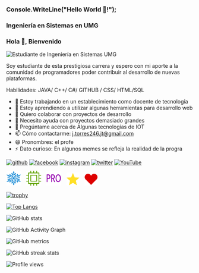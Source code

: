 ###  Console.WriteLine("Hello World 👋!"); 
###  Ingeniería en Sistemas en UMG

### Hola 👋, Bienvenido

![Estudiante de Ingeniería en Sistemas UMG](https://static.vecteezy.com/system/resources/thumbnails/000/344/684/small/27071.jpg)

Soy estudiante de esta prestigiosa carrera y espero con mi aporte a la comunidad de programadores poder contribuir al desarrollo de nuevas plataformas.

Habilidades: JAVA/ C++/ C#/ GITHUB / CSS/ HTML/SQL

- 🔭 Estoy trabajando en un establecimiento como docente de tecnología 
- 🌱 Estoy aprendiendo a utilizar algunas herramientas para desarrollo web 
- 👯 Quiero colaborar con proyectos de desarrollo 
- 🤔 Necesito ayuda con proyectos demasiado grandes 
- 💬 Pregúntame acerca de Algunas tecnologías de IOT 
- 📫 Cómo contactarme: j.torres246.jt@gmail.com 
- 😄 Pronombres: el profe  
- ⚡ Dato curioso: En algunos memes se refleja la realidad de la progra  


[<img src='https://cdn.jsdelivr.net/npm/simple-icons@3.0.1/icons/github.svg' alt='github' height='40'>](https://github.com/joeltoram)  [<img src='https://cdn.jsdelivr.net/npm/simple-icons@3.0.1/icons/facebook.svg' alt='facebook' height='40'>](https://www.facebook.com/https://www.facebook.com/profile.php?id=100008690706326)  [<img src='https://cdn.jsdelivr.net/npm/simple-icons@3.0.1/icons/instagram.svg' alt='instagram' height='40'>](https://www.instagram.com/joelgeovannyt/)  [<img src='https://cdn.jsdelivr.net/npm/simple-icons@3.0.1/icons/twitter.svg' alt='twitter' height='40'>](https://twitter.com/joeltorres)  [<img src='https://cdn.jsdelivr.net/npm/simple-icons@3.0.1/icons/youtube.svg' alt='YouTube' height='40'>](https://www.youtube.com/channel/https://www.youtube.com/channel/UCui1DE50oJ1jD4EJfDYqCAA)  

<a href='https://archiveprogram.github.com/'><img src='https://raw.githubusercontent.com/acervenky/animated-github-badges/master/assets/acbadge.gif' width='40' height='40'></a> <a href='https://docs.github.com/en/developers'><img src='https://raw.githubusercontent.com/acervenky/animated-github-badges/master/assets/devbadge.gif' width='40' height='40'></a> <a href='https://github.com/pricing'><img src='https://raw.githubusercontent.com/acervenky/animated-github-badges/master/assets/pro.gif' width='40' height='40'></a> <a href='https://stars.github.com/'><img src='https://raw.githubusercontent.com/acervenky/animated-github-badges/master/assets/starbadge.gif' width='35' height='35'></a> <a href='https://docs.github.com/en/github/supporting-the-open-source-community-with-github-sponsors'><img src='https://raw.githubusercontent.com/acervenky/animated-github-badges/master/assets/sponsorbadge.gif' width='35' height='35'></a> 

[![trophy](https://github-profile-trophy.vercel.app/?username=joeltoram)](https://github.com/ryo-ma/github-profile-trophy)

[![Top Langs](https://github-readme-stats.vercel.app/api/top-langs/?username=joeltoram)](https://github.com/anuraghazra/github-readme-stats)

![GitHub stats](https://github-readme-stats.vercel.app/api?username=joeltoram&show_icons=true&count_private=true)  

![GitHub Activity Graph](https://activity-graph.herokuapp.com/graph?username=joeltoram)  

![GitHub metrics](https://metrics.lecoq.io/joeltoram)  

![GitHub streak stats](https://github-readme-streak-stats.herokuapp.com/?user=joeltoram)  

![Profile views](https://gpvc.arturio.dev/joeltoram)  

<!--
**joeltoram/joeltoram** is a ✨ _special_ ✨ repository because its `README.md` (this file) appears on your GitHub profile.

Here are some ideas to get you started:
